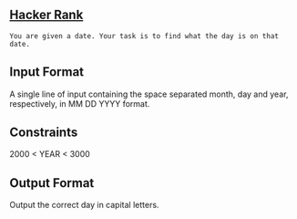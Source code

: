 ## [Hacker Rank](https://www.hackerrank.com/challenges/java-date-and-time)

```You are given a date. Your task is to find what the day is on that date.```

## Input Format

A single line of input containing the space separated month, day and year, respectively, in  MM DD YYYY format.

## Constraints
2000 < YEAR < 3000

## Output Format

Output the correct day in capital letters.